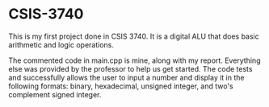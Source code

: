 # CSIS-3740
This is my first project done in CSIS 3740. It is a digital ALU that does basic arithmetic and logic operations. 

The commented code in main.cpp is mine, along with my report. Everything else was provided by the professor to help us get started. The code tests and successfully allows the user to input a number and display it in the following formats: binary, hexadecimal, unsigned integer, and two's complement signed integer. 
